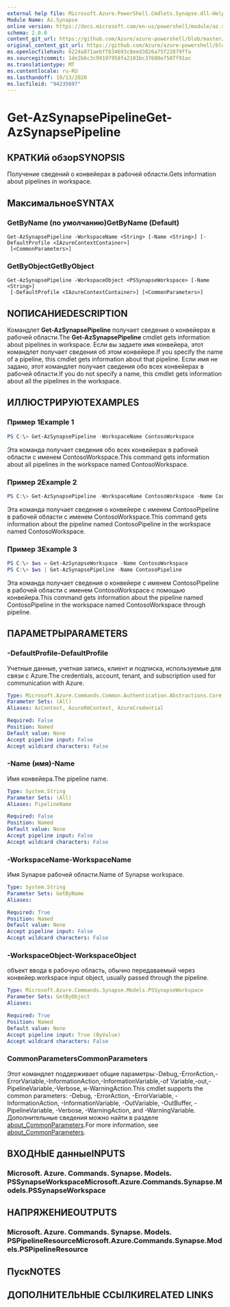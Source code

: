 ```yaml
---
external help file: Microsoft.Azure.PowerShell.Cmdlets.Synapse.dll-Help.xml
Module Name: Az.Synapse
online version: https://docs.microsoft.com/en-us/powershell/module/az.synapse/get-azsynapsepipeline
schema: 2.0.0
content_git_url: https://github.com/Azure/azure-powershell/blob/master/src/Synapse/Synapse/help/Get-AzSynapsePipeline.md
original_content_git_url: https://github.com/Azure/azure-powershell/blob/master/src/Synapse/Synapse/help/Get-AzSynapsePipeline.md
ms.openlocfilehash: 6224a871aebff834693c8eed3026a75f22879ffa
ms.sourcegitcommit: 1de2b6c3c99197958fa2101bc37680e7507f91ac
ms.translationtype: MT
ms.contentlocale: ru-RU
ms.lasthandoff: 10/13/2020
ms.locfileid: "94235697"
---
```

# <span data-ttu-id="2fcb3-101">Get-AzSynapsePipeline</span><span class="sxs-lookup"><span data-stu-id="2fcb3-101">Get-AzSynapsePipeline</span></span>

## <span data-ttu-id="2fcb3-102">КРАТКИй обзор</span><span class="sxs-lookup"><span data-stu-id="2fcb3-102">SYNOPSIS</span></span>
<span data-ttu-id="2fcb3-103">Получение сведений о конвейерах в рабочей области.</span><span class="sxs-lookup"><span data-stu-id="2fcb3-103">Gets information about pipelines in workspace.</span></span>

## <span data-ttu-id="2fcb3-104">Максимальное</span><span class="sxs-lookup"><span data-stu-id="2fcb3-104">SYNTAX</span></span>

### <span data-ttu-id="2fcb3-105">GetByName (по умолчанию)</span><span class="sxs-lookup"><span data-stu-id="2fcb3-105">GetByName (Default)</span></span>
```
Get-AzSynapsePipeline -WorkspaceName <String> [-Name <String>] [-DefaultProfile <IAzureContextContainer>]
 [<CommonParameters>]
```

### <span data-ttu-id="2fcb3-106">GetByObject</span><span class="sxs-lookup"><span data-stu-id="2fcb3-106">GetByObject</span></span>
```
Get-AzSynapsePipeline -WorkspaceObject <PSSynapseWorkspace> [-Name <String>]
 [-DefaultProfile <IAzureContextContainer>] [<CommonParameters>]
```

## <span data-ttu-id="2fcb3-107">NОПИСАНИЕ</span><span class="sxs-lookup"><span data-stu-id="2fcb3-107">DESCRIPTION</span></span>
<span data-ttu-id="2fcb3-108">Командлет **Get-AzSynapsePipeline** получает сведения о конвейерах в рабочей области.</span><span class="sxs-lookup"><span data-stu-id="2fcb3-108">The **Get-AzSynapsePipeline** cmdlet gets information about pipelines in workspace.</span></span> <span data-ttu-id="2fcb3-109">Если вы задаете имя конвейера, этот командлет получает сведения об этом конвейере.</span><span class="sxs-lookup"><span data-stu-id="2fcb3-109">If you specify the name of a pipeline, this cmdlet gets information about that pipeline.</span></span> <span data-ttu-id="2fcb3-110">Если имя не задано, этот командлет получает сведения обо всех конвейерах в рабочей области.</span><span class="sxs-lookup"><span data-stu-id="2fcb3-110">If you do not specify a name, this cmdlet gets information about all the pipelines in the workspace.</span></span>

## <span data-ttu-id="2fcb3-111">ИЛЛЮСТРИРУЮТ</span><span class="sxs-lookup"><span data-stu-id="2fcb3-111">EXAMPLES</span></span>

### <span data-ttu-id="2fcb3-112">Пример 1</span><span class="sxs-lookup"><span data-stu-id="2fcb3-112">Example 1</span></span>
```powershell
PS C:\> Get-AzSynapsePipeline -WorkspaceName ContosoWorkspace
```

<span data-ttu-id="2fcb3-113">Эта команда получает сведения обо всех конвейерах в рабочей области с именем ContosoWorkspace.</span><span class="sxs-lookup"><span data-stu-id="2fcb3-113">This command gets information about all pipelines in the workspace named ContosoWorkspace.</span></span>

### <span data-ttu-id="2fcb3-114">Пример 2</span><span class="sxs-lookup"><span data-stu-id="2fcb3-114">Example 2</span></span>
```powershell
PS C:\> Get-AzSynapsePipeline -WorkspaceName ContosoWorkspace -Name ContosoPipeline
```

<span data-ttu-id="2fcb3-115">Эта команда получает сведения о конвейере с именем ContosoPipeline в рабочей области с именем ContosoWorkspace.</span><span class="sxs-lookup"><span data-stu-id="2fcb3-115">This command gets information about the pipeline named ContosoPipeline in the workspace named ContosoWorkspace.</span></span>

### <span data-ttu-id="2fcb3-116">Пример 3</span><span class="sxs-lookup"><span data-stu-id="2fcb3-116">Example 3</span></span>
```powershell
PS C:\> $ws = Get-AzSynapseWorkspace -Name ContosoWorkspace
PS C:\> $ws | Get-AzSynapsePipeline -Name ContosoPipeline
```

<span data-ttu-id="2fcb3-117">Эта команда получает сведения о конвейере с именем ContosoPipeline в рабочей области с именем ContosoWorkspace с помощью конвейера.</span><span class="sxs-lookup"><span data-stu-id="2fcb3-117">This command gets information about the pipeline named ContosoPipeline in the workspace named ContosoWorkspace through pipeline.</span></span>

## <span data-ttu-id="2fcb3-118">ПАРАМЕТРЫ</span><span class="sxs-lookup"><span data-stu-id="2fcb3-118">PARAMETERS</span></span>

### <span data-ttu-id="2fcb3-119">-DefaultProfile</span><span class="sxs-lookup"><span data-stu-id="2fcb3-119">-DefaultProfile</span></span>
<span data-ttu-id="2fcb3-120">Учетные данные, учетная запись, клиент и подписка, используемые для связи с Azure.</span><span class="sxs-lookup"><span data-stu-id="2fcb3-120">The credentials, account, tenant, and subscription used for communication with Azure.</span></span>

```yaml
Type: Microsoft.Azure.Commands.Common.Authentication.Abstractions.Core.IAzureContextContainer
Parameter Sets: (All)
Aliases: AzContext, AzureRmContext, AzureCredential

Required: False
Position: Named
Default value: None
Accept pipeline input: False
Accept wildcard characters: False
```

### <span data-ttu-id="2fcb3-121">-Name (имя)</span><span class="sxs-lookup"><span data-stu-id="2fcb3-121">-Name</span></span>
<span data-ttu-id="2fcb3-122">Имя конвейера.</span><span class="sxs-lookup"><span data-stu-id="2fcb3-122">The pipeline name.</span></span>

```yaml
Type: System.String
Parameter Sets: (All)
Aliases: PipelineName

Required: False
Position: Named
Default value: None
Accept pipeline input: False
Accept wildcard characters: False
```

### <span data-ttu-id="2fcb3-123">-WorkspaceName</span><span class="sxs-lookup"><span data-stu-id="2fcb3-123">-WorkspaceName</span></span>
<span data-ttu-id="2fcb3-124">Имя Synapse рабочей области.</span><span class="sxs-lookup"><span data-stu-id="2fcb3-124">Name of Synapse workspace.</span></span>

```yaml
Type: System.String
Parameter Sets: GetByName
Aliases:

Required: True
Position: Named
Default value: None
Accept pipeline input: False
Accept wildcard characters: False
```

### <span data-ttu-id="2fcb3-125">-WorkspaceObject</span><span class="sxs-lookup"><span data-stu-id="2fcb3-125">-WorkspaceObject</span></span>
<span data-ttu-id="2fcb3-126">объект ввода в рабочую область, обычно передаваемый через конвейер.</span><span class="sxs-lookup"><span data-stu-id="2fcb3-126">workspace input object, usually passed through the pipeline.</span></span>

```yaml
Type: Microsoft.Azure.Commands.Synapse.Models.PSSynapseWorkspace
Parameter Sets: GetByObject
Aliases:

Required: True
Position: Named
Default value: None
Accept pipeline input: True (ByValue)
Accept wildcard characters: False
```

### <span data-ttu-id="2fcb3-127">CommonParameters</span><span class="sxs-lookup"><span data-stu-id="2fcb3-127">CommonParameters</span></span>
<span data-ttu-id="2fcb3-128">Этот командлет поддерживает общие параметры:-Debug,-ErrorAction,-ErrorVariable,-InformationAction,-InformationVariable,-of Variable,-out,-PipelineVariable,-Verbose, и-WarningAction.</span><span class="sxs-lookup"><span data-stu-id="2fcb3-128">This cmdlet supports the common parameters: -Debug, -ErrorAction, -ErrorVariable, -InformationAction, -InformationVariable, -OutVariable, -OutBuffer, -PipelineVariable, -Verbose, -WarningAction, and -WarningVariable.</span></span> <span data-ttu-id="2fcb3-129">Дополнительные сведения можно найти в разделе [about_CommonParameters](http://go.microsoft.com/fwlink/?LinkID=113216).</span><span class="sxs-lookup"><span data-stu-id="2fcb3-129">For more information, see [about_CommonParameters](http://go.microsoft.com/fwlink/?LinkID=113216).</span></span>

## <span data-ttu-id="2fcb3-130">ВХОДНЫЕ данные</span><span class="sxs-lookup"><span data-stu-id="2fcb3-130">INPUTS</span></span>

### <span data-ttu-id="2fcb3-131">Microsoft. Azure. Commands. Synapse. Models. PSSynapseWorkspace</span><span class="sxs-lookup"><span data-stu-id="2fcb3-131">Microsoft.Azure.Commands.Synapse.Models.PSSynapseWorkspace</span></span>

## <span data-ttu-id="2fcb3-132">НАПРЯЖЕНИЕ</span><span class="sxs-lookup"><span data-stu-id="2fcb3-132">OUTPUTS</span></span>

### <span data-ttu-id="2fcb3-133">Microsoft. Azure. Commands. Synapse. Models. PSPipelineResource</span><span class="sxs-lookup"><span data-stu-id="2fcb3-133">Microsoft.Azure.Commands.Synapse.Models.PSPipelineResource</span></span>

## <span data-ttu-id="2fcb3-134">Пуск</span><span class="sxs-lookup"><span data-stu-id="2fcb3-134">NOTES</span></span>

## <span data-ttu-id="2fcb3-135">ДОПОЛНИТЕЛЬНЫЕ ССЫЛКИ</span><span class="sxs-lookup"><span data-stu-id="2fcb3-135">RELATED LINKS</span></span>
